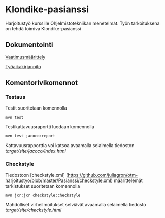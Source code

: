 # Klondike-pasianssi

Harjoitustyö kurssille Ohjelmistotekniikan menetelmät. Työn tarkoituksena on tehdä toimiva Klondike-pasianssi

## Dokumentointi
[Vaatimusmäärittely](https://github.com/juliagron/otm-harjoitustyo/blob/master/dokumentointi/vaatimusmaarittely.md)

[Työaikakirjanpito](https://github.com/juliagron/otm-harjoitustyo/blob/master/dokumentointi/tuntikirjanpito.md)

## Komentorivikomennot

### Testaus
Testit suoritetaan komennolla

    mvn test

Testikattavuusraportti luodaan komennolla

    mvn test jacoco:report

Kattavuusrapporttia voi katsoa avaamalla selaimella tiedoston *target/site/jacoco/index.html*

### Checkstyle

Tiedostoon [checkstyle.xml] (https://github.com/juliagron/otm-harjoitustyo/blob/master/Pasianssi/checkstyle.xml) määrittelemät tarkistukset suoritetaan komennolla

    mvn jxr:jxr checkstyle:checkstyle

Mahdolliset virheilmoitukset selviävät avaamalla selaimella tiedosto *target/site/checkstyle.html*
